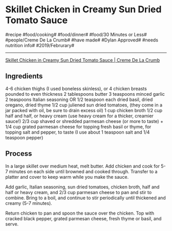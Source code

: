 # Skillet Chicken in Creamy Sun Dried Tomato Sauce
#recipe #food/cooking# #food/dinner# #food/30 Minutes or Less# #people/Creme De La Crumb# #have made# #Dylan Approved# #needs nutrition info# #2019/Februrary#
- - - -
[Skillet Chicken in Creamy Sun Dried Tomato Sauce | Creme De La Crumb](https://www.lecremedelacrumb.com/skillet-chicken-creamy-sun-dried-tomato-sauce/)

## Ingredients
4-6 chicken thighs (I used boneless skinless), or 4 chicken breasts pounded to even thickness
2 tablespoons butter
3 teaspoons minced garlic
2 teaspoons Italian seasoning OR 1/2 teaspoon each dried basil, dried oregano, dried thyme
1/2 cup juliened sun dried tomatoes, (they come in a jar packed with oil, be sure to drain excess oil)
1 cup chicken broth
1/2 cup half and half, or heavy cream (use heavy cream for a thicker, creamier sauce!)
2/3 cup shaved or shredded parmesan cheese (or more to taste) + 1/4 cup grated parmesan cheese for topping
fresh basil or thyme, for topping
salt and pepper, to taste (I use about 1 teaspoon salt and 1/4 teaspoon pepper)

## Process
In a large skillet over medium heat, melt butter. Add chicken and cook for 5-7 minutes on each side until browned and cooked through. Transfer to a platter and cover to keep warm while you make the sauce.

Add garlic, Italian seasoning, sun dried tomatoes, chicken broth, half and half or heavy cream, and 2/3 cup parmesan cheese to pan and stir to combine. Bring to a boil, and continue to stir periodically until thickened and creamy (5-7 minutes).

Return chicken to pan and spoon the sauce over the chicken. Top with cracked black pepper, grated parmesan cheese, fresh thyme or basil, and serve.